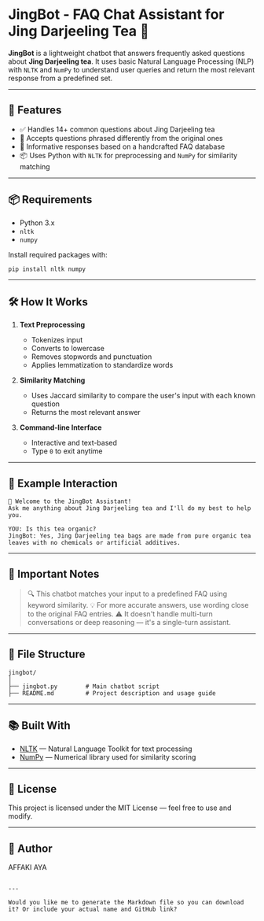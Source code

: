 # JingBot - FAQ Chat Assistant for Jing Darjeeling Tea 🍵

**JingBot** is a lightweight chatbot that answers frequently asked questions about **Jing Darjeeling tea**. It uses basic Natural Language Processing (NLP) with `NLTK` and `NumPy` to understand user queries and return the most relevant response from a predefined set.

---

## 🚀 Features

- ✅ Handles 14+ common questions about Jing Darjeeling tea
- 🧠 Accepts questions phrased differently from the original ones
- 🌿 Informative responses based on a handcrafted FAQ database
- 📦 Uses Python with `NLTK` for preprocessing and `NumPy` for similarity matching

---

## 📦 Requirements

- Python 3.x
- `nltk`
- `numpy`

Install required packages with:

```bash
pip install nltk numpy
````

---

## 🛠 How It Works

1. **Text Preprocessing**

   * Tokenizes input
   * Converts to lowercase
   * Removes stopwords and punctuation
   * Applies lemmatization to standardize words

2. **Similarity Matching**

   * Uses Jaccard similarity to compare the user's input with each known question
   * Returns the most relevant answer

3. **Command-line Interface**

   * Interactive and text-based
   * Type `0` to exit anytime

---

## 🧪 Example Interaction

```
👋 Welcome to the JingBot Assistant!
Ask me anything about Jing Darjeeling tea and I'll do my best to help you.

YOU: Is this tea organic?
JingBot: Yes, Jing Darjeeling tea bags are made from pure organic tea leaves with no chemicals or artificial additives.
```

---

## 📌 Important Notes

> 🔍 This chatbot matches your input to a predefined FAQ using keyword similarity.
> 💡 For more accurate answers, use wording close to the original FAQ entries.
> ⚠️ It doesn't handle multi-turn conversations or deep reasoning — it's a single-turn assistant.

---

## 📁 File Structure

```
jingbot/
│
├── jingbot.py        # Main chatbot script
├── README.md         # Project description and usage guide
```

---

## 📚 Built With

* [NLTK](https://www.nltk.org/) — Natural Language Toolkit for text processing
* [NumPy](https://numpy.org/) — Numerical library used for similarity scoring

---

## 📄 License

This project is licensed under the MIT License — feel free to use and modify.

---

## 👤 Author

AFFAKI AYA

```

---

Would you like me to generate the Markdown file so you can download it? Or include your actual name and GitHub link?
```
